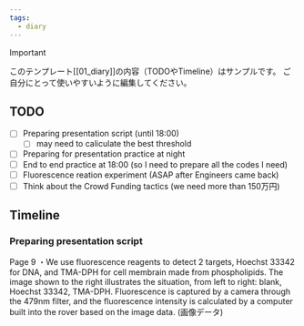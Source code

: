 ```yaml
---
tags:
  - diary
---
```

> [!IMPORTANT]
> このテンプレート[[01_diary]]の内容（TODOやTimeline）はサンプルです。
> ご自分にとって使いやすいように編集してください。

## TODO

- [ ] Preparing presentation script (until 18:00)
	- [ ] may need to caliculate the best threshold
- [ ] Preparing for presentation practice at night
- [ ] End to end practice at 18:00 (so I need to prepare all the codes I need)
- [ ] Fluorescence reation experiment (ASAP after Engineers came back)
- [ ] Think about the Crowd Funding tactics (we need more than 150万円)

## Timeline
### Preparing presentation script
Page 9
・We use fluorescence reagents to detect 2 targets, Hoechst 33342 for DNA, and TMA-DPH for cell membrain made from phospholipids. The image shown to the right illustrates the situation, from left to right: blank, Hoechst 33342, TMA-DPH.  Fluorescence is captured by a camera through the 479nm filter, and the fluorescence intensity is calculated by a computer built into the rover based on the image data.
(画像データ)